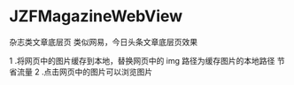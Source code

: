 # JZFMagazineWebView
杂志类文章底层页 类似网易，今日头条文章底层页效果

1 .将网页中的图片缓存到本地，替换网页中的 img 路径为缓存图片的本地路径 节省流量
2 .点击网页中的图片可以浏览图片 
